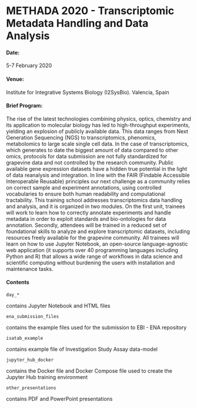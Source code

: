 # METHADA 2020 - Transcriptomic Metadata Handling and Data Analysis

#### Date:
5-7 February 2020

#### Venue:
Institute for Integrative Systems Biology (I2SysBio). Valencia, Spain

#### Brief Program:
The rise of the latest technologies combining physics, optics, chemistry and its application to molecular biology has led to high-throughput experiments, yielding an explosion of publicly available data. This data ranges from Next Generation Sequencing (NGS) to transcriptomics, phenomics, metabolomics to large scale single cell data. In the case of transcriptomics, which generates to date the biggest amount of data compared to other omics, protocols for data submission are not fully standardized for grapevine data and not controlled by the research community. Public available gene expression datasets have a hidden true potential in the light of data reanalysis and integration. In line with the FAIR (Findable Accessible Interoperable Reusable) principles our next challenge as a community relies on correct sample and experiment annotations, using controlled vocabularies to ensure both human readability and computational tractability. This training school addresses transcriptomics data handling and analysis, and it is organized in two modules. On the first unit, trainees will work to learn how to correctly annotate experiments and handle metadata in order to exploit standards and bio-ontologies for data annotation. Secondly, attendees will be trained in a reduced set of foundational skills to analyze and explore transcriptomic datasets, including resources freely available for the grapevine community. All trainees will learn on how to use Jupyter Notebook, an open-source language-agnostic web application (it supports over 40 programming languages including Python and R) that allows a wide range of workflows in data science and scientific computing without burdening the users with installation and maintenance tasks.

#### Contents
```
day_*  
``` 
contains Jupyter Notebook and HTML files

```
ena_submission_files
```
contains the example files used for the submission to EBI - ENA repository

```
isatab_example
```
contains example file of Investigation Study Assay data-model

```
jupyter_hub_docker
```
contains the Docker file and Docker Compose file used to create the Jupyter Hub training environment

```
other_presentations
```
contains PDF and PowerPoint presentations 

